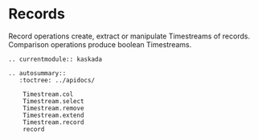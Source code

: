 # Records

Record operations create, extract or manipulate Timestreams of records.
Comparison operations produce boolean Timestreams.

```{eval-rst}
.. currentmodule:: kaskada

.. autosummary::
   :toctree: ../apidocs/

    Timestream.col
    Timestream.select
    Timestream.remove
    Timestream.extend
    Timestream.record
    record
```